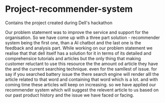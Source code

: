 # Project-recommender-system
Contains the project created during Dell's hackathon 

Our problem statement was to improve the service and support for the organisation. So we have come up with a three part solution - recommender system being the first one, than a AI chatbot and the last one is the feedback and analysis part. While working on our problem statement we realise that that dell itself has a solution for it in terms of its detailed and comprehensice tutorials and articles but the only thing that making customer reluctant to use this resource the the amount od article they have the and the current  searching technique. even for the samllest of issue. for say if you searched battery issue the there search engine will render alll the article related to that word and containing that word which is a lot. and with coming time these articles will keep on increasing. so we have applied our recommender system which will suggest the relevent article to us based on our past product history and the issue we have faced or facing.  
